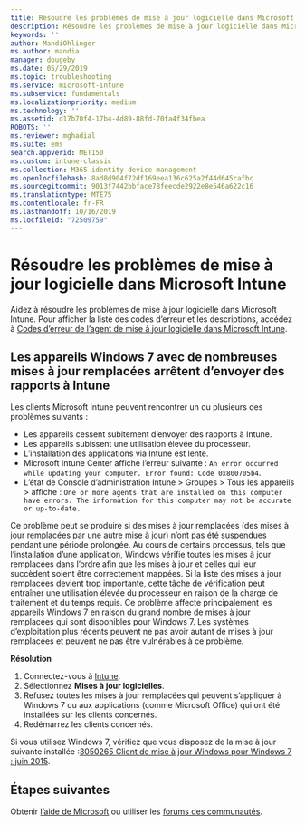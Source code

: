 ```yaml
---
title: Résoudre les problèmes de mise à jour logicielle dans Microsoft Intune - Azure | Microsoft Docs
description: Résoudre les problèmes de mise à jour logicielle dans Microsoft Intune.
keywords: ''
author: MandiOhlinger
ms.author: mandia
manager: dougeby
ms.date: 05/29/2019
ms.topic: troubleshooting
ms.service: microsoft-intune
ms.subservice: fundamentals
ms.localizationpriority: medium
ms.technology: ''
ms.assetid: d17b70f4-17b4-4d89-88fd-70fa4f34fbea
ROBOTS: ''
ms.reviewer: mghadial
ms.suite: ems
search.appverid: MET150
ms.custom: intune-classic
ms.collection: M365-identity-device-management
ms.openlocfilehash: 8ad8d904f72df169eea136c625a2f44d645cafbc
ms.sourcegitcommit: 9013f7442bbface78feecde2922e8e546a622c16
ms.translationtype: MTE75
ms.contentlocale: fr-FR
ms.lasthandoff: 10/16/2019
ms.locfileid: "72509759"
---
```

# <a name="troubleshoot-software-updates-in-microsoft-intune"></a>Résoudre les problèmes de mise à jour logicielle dans Microsoft Intune

Aidez à résoudre les problèmes de mise à jour logicielle dans Microsoft Intune. Pour afficher la liste des codes d’erreur et les descriptions, accédez à [Codes d’erreur de l’agent de mise à jour logicielle dans Microsoft Intune](../protect/software-update-agent-error-codes.md).

## <a name="windows-7-devices-with-many-superseded-updates-stop-reporting-to-intune"></a>Les appareils Windows 7 avec de nombreuses mises à jour remplacées arrêtent d’envoyer des rapports à Intune

Les clients Microsoft Intune peuvent rencontrer un ou plusieurs des problèmes suivants :

- Les appareils cessent subitement d’envoyer des rapports à Intune.  
- Les appareils subissent une utilisation élevée du processeur.
- L’installation des applications via Intune est lente.
- Microsoft Intune Center affiche l’erreur suivante : `An error occurred while updating your computer. Error found: Code 0x800705b4`.
- L’état de Console d’administration Intune > Groupes > Tous les appareils > affiche : `One or more agents that are installed on this computer have errors. The information for this computer may not be accurate or up-to-date.`

Ce problème peut se produire si des mises à jour remplacées (des mises à jour remplacées par une autre mise à jour) n’ont pas été suspendues pendant une période prolongée. Au cours de certains processus, tels que l’installation d’une application, Windows vérifie toutes les mises à jour remplacées dans l’ordre afin que les mises à jour et celles qui leur succèdent soient être correctement mappées. Si la liste des mises à jour remplacées devient trop importante, cette tâche de vérification peut entraîner une utilisation élevée du processeur en raison de la charge de traitement et du temps requis. Ce problème affecte principalement les appareils Windows 7 en raison du grand nombre de mises à jour remplacées qui sont disponibles pour Windows 7. Les systèmes d’exploitation plus récents peuvent ne pas avoir autant de mises à jour remplacées et peuvent ne pas être vulnérables à ce problème.

**Résolution**

1. Connectez-vous à [Intune](https://go.microsoft.com/fwlink/?linkid=2090973).
2. Sélectionnez **Mises à jour logicielles**.
3. Refusez toutes les mises à jour remplacées qui peuvent s’appliquer à Windows 7 ou aux applications (comme Microsoft Office) qui ont été installées sur les clients concernés.
4. Redémarrez les clients concernés.

Si vous utilisez Windows 7, vérifiez que vous disposez de la mise à jour suivante installée :[3050265 Client de mise à jour Windows pour Windows 7 : juin 2015](https://support.microsoft.com/kb/3050265).

## <a name="next-steps"></a>Étapes suivantes

Obtenir [l’aide de Microsoft](get-support.md) ou utiliser les [forums des communautés](https://social.technet.microsoft.com/Forums/en-US/home?category=microsoftintune).
